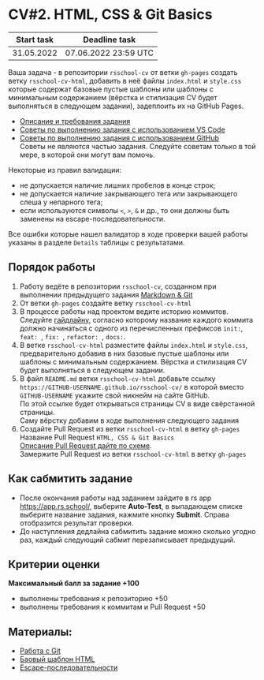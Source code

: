 # CV#2. HTML, CSS & Git Basics

| Start task | Deadline task        | 
|------------|----------------------|
| 31.05.2022 | 07.06.2022 23:59 UTC |

Ваша задача - в репозитории `rsschool-cv` от ветки `gh-pages` создать ветку `rsschool-cv-html`, добавить в неё файлы `index.html` и `style.css` которые содержат базовые пустые шаблоны или шаблоны с минимальным содержанием (вёрстка и стилизация CV будет выполняться в следующем задании), задеплоить их на GitHub Pages.

- [Описание и требования задания](cv.md)
- [Советы по выполнению задания с использованием VS Code](cv-hints.md)
- [Советы по выполнению задания с использованием GitHub](cv-github-hints.md)  
Советы не являются частью задания. Следуйте советам только в той мере, в которой они могут вам помочь.

Некоторые из правил валидации:
- не допускается наличие лишних пробелов в конце строк;
- не допускается наличие закрывающего тега или закрывающего слеша у непарного тега;
- если используются символы `<`, `>`, `&` и др., то они должны быть заменены на escape-последовательности.

Все ошибки которые нашел валидатор в ходе проверки вашей работы указаны в разделе `Details` таблицы с результатами.

## Порядок работы
1. Работу ведёте в репозитории `rsschool-cv`, созданном при выполнении предыдущего задания [Markdown & Git](git-markdown.md)
2. От ветки `gh-pages` создайте ветку `rsschool-cv-html`
3. В процессе работы над проектом ведите историю коммитов. Следуйте [гайдлайну](https://docs.rs.school/#/git-convention), согласно которому название каждого коммита должно начинаться с одного из перечисленных префиксов `init:`, `feat: `, `fix: `, `refactor: `, `docs:`.
4. В ветке `rsschool-cv-html` разместите файлы `index.html` и `style.css`, предварительно добавив в них базовые пустые шаблоны или шаблоны с минимальным содержанием.
Вёрстка и стилизация CV будет выполняться в следующем задании. 
5. В файл `README.md` ветки `rsschool-cv-html` добавьте ссылку `https://GITHUB-USERNAME.github.io/rsschool-cv/` в которой вместо `GITHUB-USERNAME` укажите свой никнейм на сайте GitHub.  
По этой ссылке будет открываться страницы CV в виде свёрстанной страницы.  
Саму вёрстку добавим в ходе выполнения следующего задания
6. Создайте Pull Request из ветки `rsschool-cv-html` в ветку `gh-pages`  
Название Pull Request `HTML, CSS & Git Basics`  
[Описание Pull Request дайте по схеме](https://docs.rs.school/#/pull-request-review-process?id=Требования-к-pull-request-pr).  
Замержите Pull Request из ветки `rsschool-cv-html` в ветку `gh-pages`

## Как сабмитить задание
- После окончания работы над заданием зайдите в rs app https://app.rs.school/, выберите **Auto-Test**, в выпадающем списке выберите название задания, нажмите кнопку **Submit**. Справа отобразится результат проверки.  
- До наступления дедлайна сабмитить задание можно сколько угодно раз, каждый следующий сабмит перезаписывает предыдущий.

## Критерии оценки
**Максимальный балл за задание +100**
- выполнены требования к репозиторию +50
- выполнены требования к коммитам и Pull Request +50

## Материалы:
- [Работа с Git](git.md)
- [Баовый шаблон HTML](https://webformyself.com/bazovyj-html5-shablon-dlya-lyubogo-proekta/)
- [Escape-последовательности](https://www.lexium.ru/2009/05/343/)